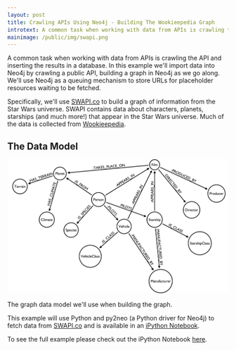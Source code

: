 ```yaml
---
layout: post
title: Crawling APIs Using Neo4j - Building The Wookieepedia Graph
introtext: A common task when working with data from APIs is crawling the API and inserting the results in a database. In this example we'll import data into Neo4j by crawling a public API, building a graph in Neo4j as we go along. We'll use Neo4j as a queuing mechanism to store URLs for placeholder resources waiting to be fetched.
mainimage: /public/img/swapi.png
---
```


 A common task when working with data from APIs is crawling the API and inserting the results in a database. In this example we'll import data into Neo4j by crawling a public API, building a graph in Neo4j as we go along. We'll use Neo4j as a queuing mechanism to store URLs for placeholder resources waiting to be fetched.

Specifically, we'll use [SWAPI.co](http://swapi.co) to build a graph of information from the Star Wars universe. SWAPI contains data about characters, planets, starships (and much more!) that appear in the Star Wars universe. Much of the data is collected from [Wookieepedia](http://starwars.wikia.com/wiki/Main_Page).

## The Data Model

![](/public/img/swapi.png)

The graph data model we'll use when building the graph.

This example will use Python and py2neo (a Python driver for Neo4j) to fetch data from [SWAPI.co](http://swapi.co) and is available in an [iPython Notebook](https://github.com/johnymontana/SWAPI-graph/blob/master/SWAPI.ipynb).

To see the full example please check out the iPython Notebook [here](http://nbviewer.ipython.org/github/johnymontana/SWAPI-graph/blob/master/SWAPI.ipynb).

<meta name="twitter:card" content="summary_large_image">
<meta name="twitter:site" content="@lyonwj">
<meta name="twitter:title" content="Crawling APIs Using Neo4j - Building The Wookieepedia Graph">
<meta name="twitter:description" content="A common task when working with data from APIs is crawling the API and inserting the results in a database. In this example we'll import data into Neo4j by crawling a public API, building a graph in Neo4j as we go along. We'll use Neo4j as a queuing mechanism to store URLs for placeholder resources waiting to be fetched.">
<meta name="twitter:creator" content="@lyonwj">
<meta name="twitter:image:src" content="http://www.lyonwj.com/public/img/swapi.png">
<meta name="twitter:domain" content="lyonwj.com">
